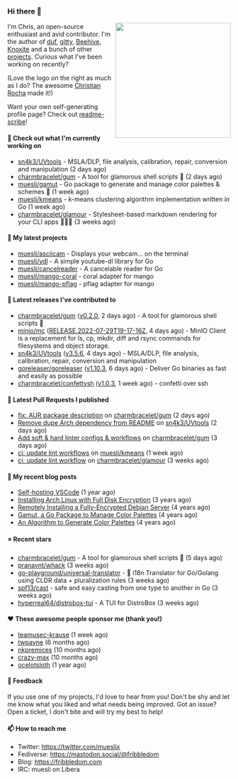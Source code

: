 ### Hi there 👋

<img align="right" src="https://raw.githubusercontent.com/muesli/muesli/master/assets/termenv.png" width="260">

I'm Chris, an open-source enthusiast and avid contributor. I'm the author of [duf](https://github.com/muesli/duf),
[gitty](https://github.com/muesli/gitty), [Beehive](https://github.com/muesli/beehive), [Knoxite](https://github.com/knoxite/knoxite)
 and a bunch of other [projects](https://fribbledom.com/projects/). Curious what I've been working on recently?

(Love the logo on the right as much as I do? The awesome [Christian Rocha](https://github.com/meowgorithm/) made it!)

Want your own self-generating profile page? Check out [readme-scribe](https://github.com/muesli/readme-scribe)!

#### 👷 Check out what I'm currently working on

- [sn4k3/UVtools](https://github.com/sn4k3/UVtools) - MSLA/DLP, file analysis, calibration, repair, conversion and manipulation (2 days ago)
- [charmbracelet/gum](https://github.com/charmbracelet/gum) - A tool for glamorous shell scripts 🎀 (2 days ago)
- [muesli/gamut](https://github.com/muesli/gamut) - Go package to generate and manage color palettes &amp; schemes 🎨 (1 week ago)
- [muesli/kmeans](https://github.com/muesli/kmeans) - k-means clustering algorithm implementation written in Go (1 week ago)
- [charmbracelet/glamour](https://github.com/charmbracelet/glamour) - Stylesheet-based markdown rendering for your CLI apps 💇🏻‍♀️ (3 weeks ago)

#### 🌱 My latest projects

- [muesli/asciicam](https://github.com/muesli/asciicam) - Displays your webcam... on the terminal
- [muesli/ydl](https://github.com/muesli/ydl) - A simple youtube-dl library for Go
- [muesli/cancelreader](https://github.com/muesli/cancelreader) - A cancelable reader for Go
- [muesli/mango-coral](https://github.com/muesli/mango-coral) - coral adapter for mango
- [muesli/mango-pflag](https://github.com/muesli/mango-pflag) - pflag adapter for mango

#### 🔭 Latest releases I've contributed to

- [charmbracelet/gum](https://github.com/charmbracelet/gum) ([v0.2.0](https://github.com/charmbracelet/gum/releases/tag/v0.2.0), 2 days ago) - A tool for glamorous shell scripts 🎀
- [minio/mc](https://github.com/minio/mc) ([RELEASE.2022-07-29T19-17-16Z](https://github.com/minio/mc/releases/tag/RELEASE.2022-07-29T19-17-16Z), 4 days ago) - MinIO Client is a replacement for ls, cp, mkdir, diff and rsync commands for filesystems and object storage.
- [sn4k3/UVtools](https://github.com/sn4k3/UVtools) ([v3.5.6](https://github.com/sn4k3/UVtools/releases/tag/v3.5.6), 4 days ago) - MSLA/DLP, file analysis, calibration, repair, conversion and manipulation
- [goreleaser/goreleaser](https://github.com/goreleaser/goreleaser) ([v1.10.3](https://github.com/goreleaser/goreleaser/releases/tag/v1.10.3), 6 days ago) - Deliver Go binaries as fast and easily as possible
- [charmbracelet/confettysh](https://github.com/charmbracelet/confettysh) ([v1.0.3](https://github.com/charmbracelet/confettysh/releases/tag/v1.0.3), 1 week ago) - confetti over ssh

#### 🔨 Latest Pull Requests I published

- [fix: AUR package description](https://github.com/charmbracelet/gum/pull/53) on [charmbracelet/gum](https://github.com/charmbracelet/gum) (2 days ago)
- [Remove dupe Arch dependency from README](https://github.com/sn4k3/UVtools/pull/529) on [sn4k3/UVtools](https://github.com/sn4k3/UVtools) (2 days ago)
- [Add soft &amp; hard linter configs &amp; workflows](https://github.com/charmbracelet/gum/pull/44) on [charmbracelet/gum](https://github.com/charmbracelet/gum) (3 days ago)
- [ci: update lint workflows](https://github.com/muesli/kmeans/pull/23) on [muesli/kmeans](https://github.com/muesli/kmeans) (1 week ago)
- [ci: update lint workflow](https://github.com/charmbracelet/glamour/pull/157) on [charmbracelet/glamour](https://github.com/charmbracelet/glamour) (3 weeks ago)

#### 📜 My recent blog posts

- [Self-hosting VSCode](https://fribbledom.com/posts/selfhosting-vscode/) (1 year ago)
- [Installing Arch Linux with Full Disk Encryption](https://fribbledom.com/posts/encrypted-arch-install/) (3 years ago)
- [Remotely Installing a Fully-Encrypted Debian Server](https://fribbledom.com/posts/encrypted-remote-debian-install/) (4 years ago)
- [Gamut, a Go Package to Manage Color Palettes](https://fribbledom.com/posts/gamut-package-to-handle-color-palettes/) (4 years ago)
- [An Algorithm to Generate Color Palettes](https://fribbledom.com/posts/an-algorithm-to-generate-color-palettes/) (4 years ago)

#### ⭐ Recent stars

- [charmbracelet/gum](https://github.com/charmbracelet/gum) - A tool for glamorous shell scripts 🎀 (5 days ago)
- [pranavnt/whack](https://github.com/pranavnt/whack) (3 weeks ago)
- [go-playground/universal-translator](https://github.com/go-playground/universal-translator) - :speech_balloon: i18n Translator for Go/Golang using CLDR data &#43; pluralization rules (3 weeks ago)
- [spf13/cast](https://github.com/spf13/cast) - safe and easy casting from one type to another in Go  (3 weeks ago)
- [hyperreal64/distrobox-tui](https://github.com/hyperreal64/distrobox-tui) - A TUI for DistroBox (3 weeks ago)

#### ❤️ These awesome people sponsor me (thank you!)

- [teamusec-krause](https://github.com/teamusec-krause) (1 week ago)
- [twpayne](https://github.com/twpayne) (6 months ago)
- [nkpremices](https://github.com/nkpremices) (10 months ago)
- [crazy-max](https://github.com/crazy-max) (10 months ago)
- [ocelotsloth](https://github.com/ocelotsloth) (1 year ago)

#### 💬 Feedback

If you use one of my projects, I'd love to hear from you! Don't be shy and let me know what you liked
and what needs being improved. Got an issue? Open a ticket, I don't bite and will try my best to help!

#### 📫 How to reach me

- Twitter: https://twitter.com/mueslix
- Fediverse: https://mastodon.social/@fribbledom
- Blog: https://fribbledom.com
- IRC: muesli on Libera
